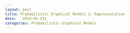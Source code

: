 ```yaml
---
layout: post
title: Probabilistic Graphical Models 1: Representation
date:   2019-03-231
categories: Probabilistic Graphical Models
---
```



